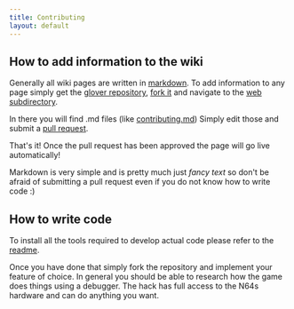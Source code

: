 ```yaml
---
title: Contributing
layout: default
---
```


## How to add information to the wiki

Generally all wiki pages are written in [markdown](https://www.markdownguide.org/).
To add information to any page simply get the [glover repository](https://github.com/unlink2/glover_patch),
[fork it](https://github.com/login?return_to=%2Funlink2%2Fglover_patch)
and navigate to the [web subdirectory](https://github.com/unlink2/glover_patch/tree/master/web).

In there you will find .md files (like [contributing.md](https://github.com/unlink2/glover_patch/blob/master/web/contributing.md))
Simply edit those and submit a [pull request](https://github.com/unlink2/glover_patch/pulls).

That's it! Once the pull request has been approved the page will go live automatically!

Markdown is very simple and is pretty much just *fancy text* so don't be afraid of submitting a pull request even
if you do not know how to write code :)

## How to write code

To install all the tools required to develop actual code please refer to the [readme](https://github.com/unlink2/glover_patch/blob/master/README).

Once you have done that simply fork the repository and implement your feature of choice.
In general you should be able to research how the game does things using a debugger.
The hack has full access to the N64s hardware and can do anything you want.
